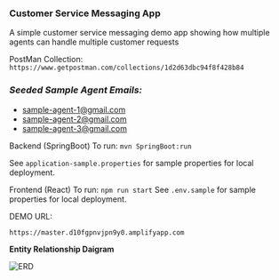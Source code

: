 ### **Customer Service Messaging App**

A simple customer service messaging demo app showing how multiple agents can handle multiple customer requests

PostMan Collection: `https://www.getpostman.com/collections/1d2d63dbc94f8f428b84`

### _**Seeded Sample Agent Emails:**_
- sample-agent-1@gmail.com
- sample-agent-2@gmail.com
-  sample-agent-3@gmail.com

Backend (SpringBoot)
To run: `mvn SpringBoot:run`

See `application-sample.properties` for sample properties for local deployment.


Frontend (React)
To run: `npm run start`
See `.env.sample` for sample properties for local deployment.


DEMO URL:

`https://master.d10fgpnvjpn9y0.amplifyapp.com`


**Entity Relationship Daigram**

![ERD](https://i.imgur.com/mSeyRL8.png)
